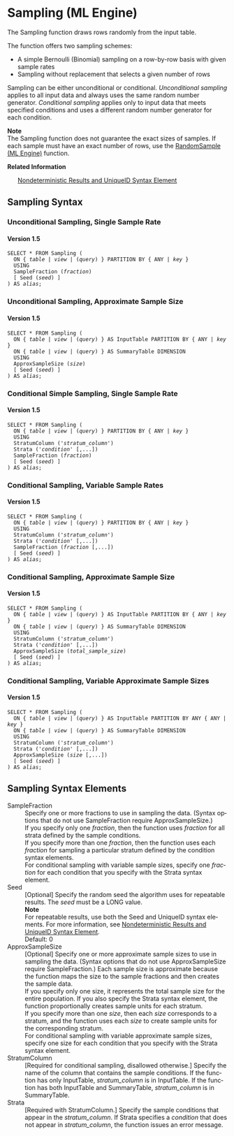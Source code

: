 <html><head></head><body><div class="nested0" aria-labelledby="ariaid-title1" topicindex="1" topicid="nfy1507741780921" id="nfy1507741780921"><h1 class="title topictitle1" id="ariaid-title1">Sampling (ML Engine)</h1><div class="body conbody">
<p class="p">The Sampling function draws rows randomly from the input table.</p>
<p class="p">The function offers two sampling schemes:</p>
<ul class="ul" id="nfy1507741780921__ul_zjs_bjs_p1b">
<li class="li">A simple Bernoulli (Binomial) sampling on a row-by-row basis with given sample rates</li>
<li class="li">Sampling without replacement that selects a given number of rows</li></ul>
<p class="p">Sampling can be either unconditional or conditional. <dfn class="term">Unconditional sampling</dfn> applies to all input data and always uses the same random number generator. <dfn class="term">Conditional sampling</dfn> applies only to input data that meets specified conditions and uses a different random number generator for each condition.</p><div class="note note" id="nfy1507741780921__note_N1002A_N1000E_N1000C_N10001"><span><b>Note</b></span><div class="notebody">The Sampling function does not guarantee the exact sizes of samples. If each sample must have an exact number of rows, use the <a href="erv1549378867990.md#vkk1507737806782">RandomSample (ML Engine)</a> function.</div></div></div><div class="related-links"><div class="linklistheader"><p></p><b>Related Information</b></div>
<ul class="linklist linklist relinfo"><div class="linklistmember"><a href="qym1549987102806.md">Nondeterministic Results and UniqueID Syntax Element</a></div></ul></div><div class="topic concept nested1" aria-labelledby="ariaid-title2" topicindex="2" topicid="ojd1523287976538" xml:lang="en-us" lang="en-us" id="ojd1523287976538">
<h2 class="title topictitle2" id="ariaid-title2">Sampling Syntax</h2><div class="topic reference nested2" aria-labelledby="ariaid-title3" topicindex="3" topicid="xjj1507743837669" xml:lang="en-us" lang="en-us" id="xjj1507743837669">
<h3 class="title topictitle3" id="ariaid-title3">Unconditional Sampling, Single Sample Rate</h3><div class="body refbody"><div class="section" id="xjj1507743837669__section_N1000E_N1000C_N10001">
<h4 class="title sectiontitle">Version 1.5</h4><pre class="pre codeblock" xml:space="preserve"><code>SELECT * FROM Sampling (
  <span>ON { <var class="keyword varname">table</var> | <var class="keyword varname">view</var> | (<var class="keyword varname">query</var>) }</span> PARTITION BY { ANY | <var class="keyword varname">key</var> }
  USING
  SampleFraction (<var class="keyword varname">fraction</var>)
  [ Seed (<var class="keyword varname">seed</var>) ]
) AS <var class="keyword varname">alias</var>;</code></pre></div></div></div><div class="topic reference nested2" aria-labelledby="ariaid-title4" topicindex="4" topicid="uar1507743911852" xml:lang="en-us" lang="en-us" id="uar1507743911852">
<h3 class="title topictitle3" id="ariaid-title4">Unconditional Sampling, Approximate Sample Size</h3><div class="body refbody"><div class="section" id="uar1507743911852__section_N1000E_N1000C_N10001">
<h4 class="title sectiontitle">Version 1.5</h4><pre class="pre codeblock" xml:space="preserve"><code>SELECT * FROM Sampling (
  <span>ON { <var class="keyword varname">table</var> | <var class="keyword varname">view</var> | (<var class="keyword varname">query</var>) }</span> AS InputTable PARTITION BY { ANY | <var class="keyword varname">key</var> }
  <span>ON { <var class="keyword varname">table</var> | <var class="keyword varname">view</var> | (<var class="keyword varname">query</var>) }</span> AS SummaryTable DIMENSION
  USING
  ApproxSampleSize (<var class="keyword varname">size</var>)
  [ Seed (<var class="keyword varname">seed</var>) ]
) AS <var class="keyword varname">alias</var>;</code></pre></div></div></div><div class="topic reference nested2" aria-labelledby="ariaid-title5" topicindex="5" topicid="suj1507743987256" xml:lang="en-us" lang="en-us" id="suj1507743987256">
<h3 class="title topictitle3" id="ariaid-title5">Conditional Simple Sampling, Single Sample Rate</h3><div class="body refbody"><div class="section" id="suj1507743987256__section_N1000E_N1000C_N10001">
<h4 class="title sectiontitle">Version 1.5</h4><pre class="pre codeblock" xml:space="preserve"><code>SELECT * FROM Sampling (
  <span>ON { <var class="keyword varname">table</var> | <var class="keyword varname">view</var> | (<var class="keyword varname">query</var>) }</span> PARTITION BY { ANY | <var class="keyword varname">key</var> }
  USING
  StratumColumn ('<var class="keyword varname">stratum_column</var>')
  Strata ('<var class="keyword varname">condition</var>' [,...])
  SampleFraction (<var class="keyword varname">fraction</var>)
  [ Seed (<var class="keyword varname">seed</var>) ]
) AS <var class="keyword varname">alias</var>;</code></pre></div></div></div><div class="topic reference nested2" aria-labelledby="ariaid-title6" topicindex="6" topicid="jlu1507747224405" xml:lang="en-us" lang="en-us" id="jlu1507747224405">
<h3 class="title topictitle3" id="ariaid-title6">Conditional Sampling, Variable Sample Rates</h3><div class="body refbody"><div class="section" id="jlu1507747224405__section_N1000E_N1000C_N10001">
<h4 class="title sectiontitle">Version 1.5</h4><pre class="pre codeblock" xml:space="preserve"><code>SELECT * FROM Sampling (
  <span>ON { <var class="keyword varname">table</var> | <var class="keyword varname">view</var> | (<var class="keyword varname">query</var>) }</span> PARTITION BY { ANY | <var class="keyword varname">key</var> }
  USING
  StratumColumn ('<var class="keyword varname">stratum_column</var>')
  Strata ('<var class="keyword varname">condition</var>' [,...])
  SampleFraction (<var class="keyword varname">fraction</var> [,...])
  [ Seed (<var class="keyword varname">seed</var>) ]
) AS <var class="keyword varname">alias</var>;</code></pre></div></div></div><div class="topic reference nested2" aria-labelledby="ariaid-title7" topicindex="7" topicid="pgz1507760498915" xml:lang="en-us" lang="en-us" id="pgz1507760498915">
<h3 class="title topictitle3" id="ariaid-title7">Conditional Sampling, Approximate Sample Size</h3><div class="body refbody"><div class="section" id="pgz1507760498915__section_N10011_N1000E_N10001">
<h4 class="title sectiontitle">Version 1.5</h4><pre class="pre codeblock" xml:space="preserve"><code>SELECT * FROM Sampling (
  <span>ON { <var class="keyword varname">table</var> | <var class="keyword varname">view</var> | (<var class="keyword varname">query</var>) }</span> AS InputTable PARTITION BY { ANY | <var class="keyword varname">key</var> }
  <span>ON { <var class="keyword varname">table</var> | <var class="keyword varname">view</var> | (<var class="keyword varname">query</var>) }</span> AS SummaryTable DIMENSION
  USING
  StratumColumn ('<var class="keyword varname">stratum_column</var>')
  Strata ('<var class="keyword varname">condition</var>' [,...])
  ApproxSampleSize (<var class="keyword varname">total_sample_size</var>)
  [ Seed (<var class="keyword varname">seed</var>) ]
) AS <var class="keyword varname">alias</var>;</code></pre></div></div></div><div class="topic reference nested2" aria-labelledby="ariaid-title8" topicindex="8" topicid="ijr1507760572667" xml:lang="en-us" lang="en-us" id="ijr1507760572667">
<h3 class="title topictitle3" id="ariaid-title8">Conditional Sampling, Variable Approximate Sample Sizes</h3><div class="body refbody"><div class="section" id="ijr1507760572667__section_N1000E_N1000C_N10001">
<h4 class="title sectiontitle">Version 1.5</h4><pre class="pre codeblock" xml:space="preserve"><code>SELECT * FROM Sampling (
  <span>ON { <var class="keyword varname">table</var> | <var class="keyword varname">view</var> | (<var class="keyword varname">query</var>) }</span> AS InputTable PARTITION BY ANY { ANY | <var class="keyword varname">key</var> }
  <span>ON { <var class="keyword varname">table</var> | <var class="keyword varname">view</var> | (<var class="keyword varname">query</var>) }</span> AS SummaryTable DIMENSION
  USING
  StratumColumn ('<var class="keyword varname">stratum_column</var>')
  Strata ('<var class="keyword varname">condition</var>' [,...])
  ApproxSampleSize (<var class="keyword varname">size</var> [,...])
  [ Seed (<var class="keyword varname">seed</var>) ]
) AS <var class="keyword varname">alias</var>;</code></pre></div></div></div></div><div class="topic reference nested1" aria-labelledby="ariaid-title9" topicindex="9" topicid="pgs1507741861051" xml:lang="en-us" lang="en-us" id="pgs1507741861051">
<h2 class="title topictitle2" id="ariaid-title9">Sampling Syntax Elements</h2><div class="body refbody"><div class="section" id="pgs1507741861051__section_N10011_N1000E_N10001"><dl class="dl parml"><dt class="dt pt dlterm">SampleFraction</dt><dd class="dd pd">Specify one or more fractions to use in sampling the data. (Syntax options that do not use SampleFraction require ApproxSampleSize.)</dd><dd class="dd pd ddexpand">If you specify only one <var class="keyword varname">fraction</var>, then the function uses <var class="keyword varname">fraction</var> for all strata defined by the sample conditions.</dd><dd class="dd pd ddexpand">If you specify more than one <var class="keyword varname">fraction</var>, then the function uses each <var class="keyword varname">fraction</var> for sampling a particular stratum defined by the condition syntax elements.</dd><dd class="dd pd ddexpand">For conditional sampling with variable sample sizes, specify one <var class="keyword varname">fraction</var> for each condition that you specify with the Strata syntax element.</dd><dt class="dt pt dlterm">Seed</dt><dd class="dd pd">[Optional] Specify the random seed the algorithm uses for repeatable results. The <var class="keyword varname">seed</var> must be a LONG value.<div class="note note" id="pgs1507741861051__note_N10071_N10068_N10061_N1002C_N10028_N10024_N10001"><span><b>Note</b></span><div class="notebody"> For repeatable results, use both the Seed and UniqueID syntax elements. For more information, see <a href="qym1549987102806.md">Nondeterministic Results and UniqueID Syntax Element</a>.</div></div></dd><dd class="dd pd ddexpand">Default: 0</dd><dt class="dt pt dlterm">ApproxSampleSize</dt><dd class="dd pd">[Optional] Specify one or more approximate sample sizes to use in sampling the data. (Syntax options that do not use ApproxSampleSize require SampleFraction.) Each sample size is approximate because the function maps the size to the sample fractions and then creates the sample data.</dd><dd class="dd pd ddexpand">If you specify only one size, it represents the total sample size for the entire population. If you also specify the Strata syntax element, the function proportionally creates sample units for each stratum.</dd><dd class="dd pd ddexpand">If you specify more than one <var class="keyword varname">size</var>, then each <var class="keyword varname">size</var> corresponds to a stratum, and the function uses each <var class="keyword varname">size</var> to create sample units for the corresponding stratum.</dd><dd class="dd pd ddexpand">For conditional sampling with variable approximate sample sizes, specify one size for each condition that you specify with the Strata syntax element.</dd><dt class="dt pt dlterm">StratumColumn</dt><dd class="dd pd">[Required for conditional sampling, disallowed otherwise.] Specify the name of the column that contains the sample conditions. If the function has only InputTable, <var class="keyword varname">stratum_column</var> is in InputTable. If the function has both InputTable and SummaryTable, <var class="keyword varname">stratum_column</var> is in SummaryTable.</dd><dt class="dt pt dlterm">Strata</dt><dd class="dd pd">[Required with StratumColumn.] Specify the sample conditions that appear in the <var class="keyword varname">stratum_column</var>. If Strata specifies a <var class="keyword varname">condition</var> that does not appear in <var class="keyword varname">stratum_column</var>, the function issues an error message.</dd></dl></div></div></div></div></body></html>
